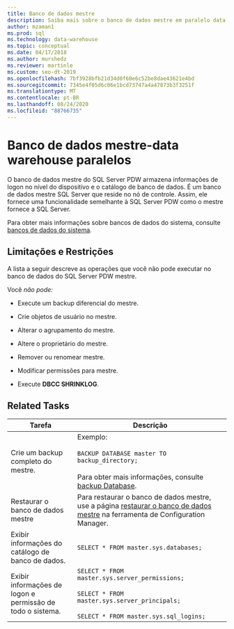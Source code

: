```yaml
---
title: Banco de dados mestre
description: Saiba mais sobre o banco de dados mestre em paralelo data warehouse.
author: mzaman1
ms.prod: sql
ms.technology: data-warehouse
ms.topic: conceptual
ms.date: 04/17/2018
ms.author: murshedz
ms.reviewer: martinle
ms.custom: seo-dt-2019
ms.openlocfilehash: 7bf3928bfb21d34d0f60e6c52be8dae43621e4bd
ms.sourcegitcommit: 7345e4f05d6c06e1bcd73747a4a47873b3f3251f
ms.translationtype: MT
ms.contentlocale: pt-BR
ms.lasthandoff: 08/24/2020
ms.locfileid: "88766735"
---
```

# <a name="master-database---parallel-data-warehouse"></a>Banco de dados mestre-data warehouse paralelos
O banco de dados mestre do SQL Server PDW armazena informações de logon no nível do dispositivo e o catálogo de banco de dados. É um banco de dados mestre SQL Server que reside no nó de controle. Assim, ele fornece uma funcionalidade semelhante à SQL Server PDW como o mestre fornece a SQL Server.  
  
Para obter mais informações sobre bancos de dados do sistema, consulte [bancos de dados do sistema](system-databases.md).  
  
## <a name="limitations-and-restrictions"></a>Limitações e Restrições  
A lista a seguir descreve as operações que você não pode executar no banco de dados do SQL Server PDW mestre.  
  
Você *não pode:*  
  
-   Execute um backup diferencial do mestre.  
  
-   Crie objetos de usuário no mestre.  
  
-   Alterar o agrupamento do mestre.  
  
-   Altere o proprietário do mestre.  
  
-   Remover ou renomear mestre.  
  
-   Modificar permissões para mestre.  
  
-   Execute **DBCC SHRINKLOG**.  
  
## <a name="related-tasks"></a>Related Tasks  
  
|Tarefa|Descrição|  
|--------|---------------|  
|Crie um backup completo do mestre.|Exemplo:<br /><br />`BACKUP DATABASE master TO backup_directory;`<br /><br />Para obter mais informações, consulte [backup Database](../t-sql/statements/backup-transact-sql.md?view=aps-pdw-2016).|  
|Restaurar o banco de dados mestre|Para restaurar o banco de dados mestre, use a página [restaurar o banco de dados mestre](restore-the-master-database.md) na ferramenta de Configuration Manager.|  
|Exibir informações do catálogo de banco de dados.|`SELECT * FROM master.sys.databases;`|  
|Exibir informações de logon e permissão de todo o sistema.|`SELECT * FROM master.sys.server_permissions;`<br /><br />`SELECT * FROM master.sys.server_principals;`<br /><br />`SELECT * FROM master.sys.sql_logins;`|  
  
<!-- MISSING LINKS 
## See Also  
[Common Metadata Query Examples &#40;SQL Server PDW&#41;](../sqlpdw/common-metadata-query-examples-sql-server-pdw.md)  
-->
